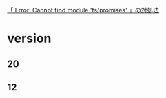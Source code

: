 
[「 Error: Cannot find module 'fs/promises' 」の対処法](https://zenn.dev/pontagon333/articles/425296e73487e2)

# version
## 20
## 12
